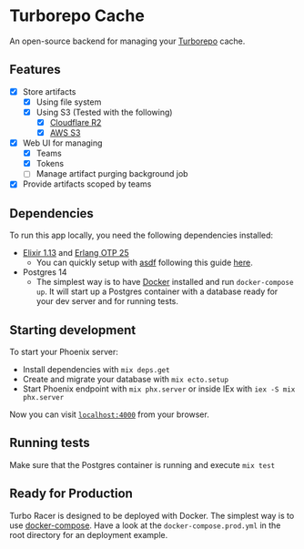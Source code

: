 # Turborepo Cache

An open-source backend for managing your [Turborepo](https://turborepo.org/) cache.

## Features

- [x] Store artifacts
  - [x] Using file system
  - [x] Using S3 (Tested with the following)
    - [x] [Cloudflare R2](https://developers.cloudflare.com/r2/platform/s3-compatibility/api/)
    - [x] [AWS S3](https://aws.amazon.com/s3/)
- [x] Web UI for managing
  - [x] Teams
  - [x] Tokens
  - [ ] Manage artifact purging background job
- [x] Provide artifacts scoped by teams

## Dependencies

To run this app locally, you need the following dependencies installed:

- [Elixir 1.13](https://elixir-lang.org/) and [Erlang OTP 25](https://www.erlang.org/)
  - You can quickly setup with [asdf](https://asdf-vm.com/) following this guide [here](https://thinkingelixir.com/install-elixir-using-asdf/).
- Postgres 14
  - The simplest way is to have [Docker](https://docs.docker.com/engine/install/centos/) installed and run `docker-compose up`.
    It will start up a Postgres container with a database ready for your dev server and for running tests.

## Starting development

To start your Phoenix server:

- Install dependencies with `mix deps.get`
- Create and migrate your database with `mix ecto.setup`
- Start Phoenix endpoint with `mix phx.server` or inside IEx with `iex -S mix phx.server`

Now you can visit [`localhost:4000`](http://localhost:4000) from your browser.

## Running tests

Make sure that the Postgres container is running and execute `mix test`

## Ready for Production

Turbo Racer is designed to be deployed with Docker. The simplest way is to use [docker-compose](https://docs.docker.com/compose/).
Have a look at the `docker-compose.prod.yml` in the root directory for an deployment example.

